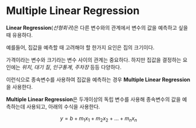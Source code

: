 # Multiple Linear Regression

**Linear Regression**(*선형회귀*)은 다른 변수와의 관계에서 변수의 값을 예측하고 싶을 때 유용하다.

예를들어, 집값을 예측할 때 고려해야 할 한가지 요인은 집의 크기이다.

가격이라는 변수와 크기라는 변수 사이의 관계는 중요하다. 하지만 집값을 결정하는 요인에는 *위치*, *대기 질*, *인구통계*, *주차장* 등등 다양하다.

이런식으로 종속변수를 사용하여 집값을 예측하는 경우 **Multiple Linear Regression**을 사용한다.

**Multiple Linear Regression**은 두개이상의 독립 변수를 사용해 종속변수의 값을 예측하는데 사용되고, 아래의 수식을 사용한다.

$$y = b + m_1x_1 + m_2x_2 + ... + m_nx_n$$